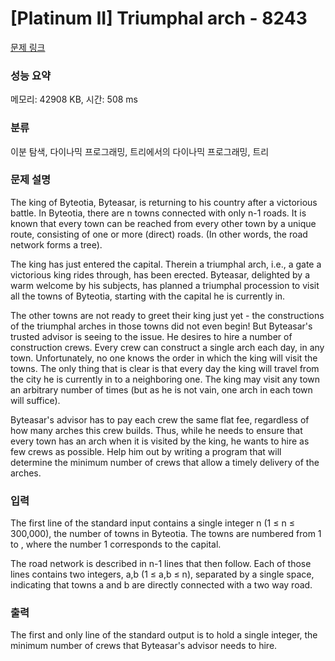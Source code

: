 # [Platinum II] Triumphal arch - 8243 

[문제 링크](https://www.acmicpc.net/problem/8243) 

### 성능 요약

메모리: 42908 KB, 시간: 508 ms

### 분류

이분 탐색, 다이나믹 프로그래밍, 트리에서의 다이나믹 프로그래밍, 트리

### 문제 설명

<p>The king of Byteotia, Byteasar, is returning to his country after a victorious battle. In Byteotia, there are n towns connected with only n-1 roads. It is known that every town can be reached from every other town by a unique route, consisting of one or more (direct) roads. (In other words, the road network forms a tree).</p>

<p>The king has just entered the capital. Therein a triumphal arch, i.e., a gate a victorious king rides through, has been erected. Byteasar, delighted by a warm welcome by his subjects, has planned a triumphal procession to visit all the towns of Byteotia, starting with the capital he is currently in.</p>

<p>The other towns are not ready to greet their king just yet - the constructions of the triumphal arches in those towns did not even begin! But Byteasar's trusted advisor is seeing to the issue. He desires to hire a number of construction crews. Every crew can construct a single arch each day, in any town. Unfortunately, no one knows the order in which the king will visit the towns. The only thing that is clear is that every day the king will travel from the city he is currently in to a neighboring one. The king may visit any town an arbitrary number of times (but as he is not vain, one arch in each town will suffice).</p>

<p>Byteasar's advisor has to pay each crew the same flat fee, regardless of how many arches this crew builds. Thus, while he needs to ensure that every town has an arch when it is visited by the king, he wants to hire as few crews as possible. Help him out by writing a program that will determine the minimum number of crews that allow a timely delivery of the arches.</p>

### 입력 

 <p>The first line of the standard input contains a single integer n (1 ≤ n ≤ 300,000), the number of towns in Byteotia. The towns are numbered from 1 to , where the number 1 corresponds to the capital.</p>

<p>The road network is described in n-1 lines that then follow. Each of those lines contains two integers, a,b (1 ≤ a,b ≤ n), separated by a single space, indicating that towns a and b are directly connected with a two way road.</p>

### 출력 

 <p>The first and only line of the standard output is to hold a single integer, the minimum number of crews that Byteasar's advisor needs to hire.</p>

